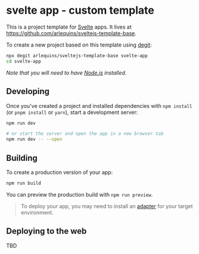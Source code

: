# svelte app - custom template

This is a project template for [Svelte](https://svelte.dev) apps. It lives at https://github.com/arlequins/sveltejs-template-base.

To create a new project based on this template using [degit](https://github.com/Rich-Harris/degit):

```bash
npx degit arlequins/sveltejs-template-base svelte-app
cd svelte-app
```

_Note that you will need to have [Node.js](https://nodejs.org) installed._

## Developing

Once you've created a project and installed dependencies with `npm install` (or `pnpm install` or `yarn`), start a development server:

```bash
npm run dev

# or start the server and open the app in a new browser tab
npm run dev -- --open
```

## Building

To create a production version of your app:

```bash
npm run build
```

You can preview the production build with `npm run preview`.

> To deploy your app, you may need to install an [adapter](https://kit.svelte.dev/docs/adapters) for your target environment.

## Deploying to the web

TBD
